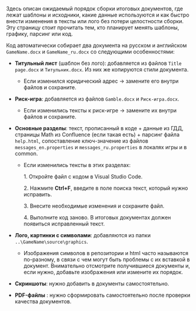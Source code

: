 Здесь описан ожидаемый порядок сборки итоговых документов, где лежат шаблоны и исходники, какие данные используются и как быстро внести изменения в тексты или лого без потери целостности сборки. Эту страницу стоит прочитать тем, кто планирует менять шаблоны, графику, парсинг или код.

Код автоматически собирает два документа на русском и английском `GameName.docx` и `GameName_ru.docx` со следующими особенностями: 

- **Титульный лист** (шаблон без лого): добавляется из файлов `Title page.docx` и `Титульник.docx`. Из них же копируются стили документа.

    - Если изменился юридический адрес → замените его внутри файлов и сохраните.

- **Риск-игра**: добавляется из файлов `Gamble.docx` и `Риск-игра.docx`.

    - Если изменились тексты к риск-игре → замените их внутри файлов и сохраните.

- **Основные разделы**: текст, прописанный в коде + данные из ГДД, страницы Math из Confluence (если такая есть) + парсинг файла `help.html`, сопоставление ключ-значение из файлов `messages_en.properties` и `messages_ru.properties` в локалях игры и в common.

    - Если изменились тексты в этих разделах:
      
        1\. Откройте файл с кодом в Visual Studio Code.
      
        2\. Нажмите **Ctrl+F**, введите в поле поиска текст, который нужно исправить.

        3\. Внесите необходимые изменения и сохраните файл.
      
        4\. Выполните код заново. В итоговых документах должен появиться исправленный текст.

- **Лого, картинки с символами**: добавляются из папки `..\GameName\source\graphics`.
   - Изображения символов в репозитории и html часто называются по-разному, в связи с чем могут быть проблемы с их вставкой в документ. Внимательно отсмотрите получившиеся документы и, если нужно, добавьте изображения или измените их порядок.

- **Скриншоты**: нужно добавить в документы самостоятельно.
- **PDF-файлы** : нужно сформировать самостоятельно после проверки качества документов.
